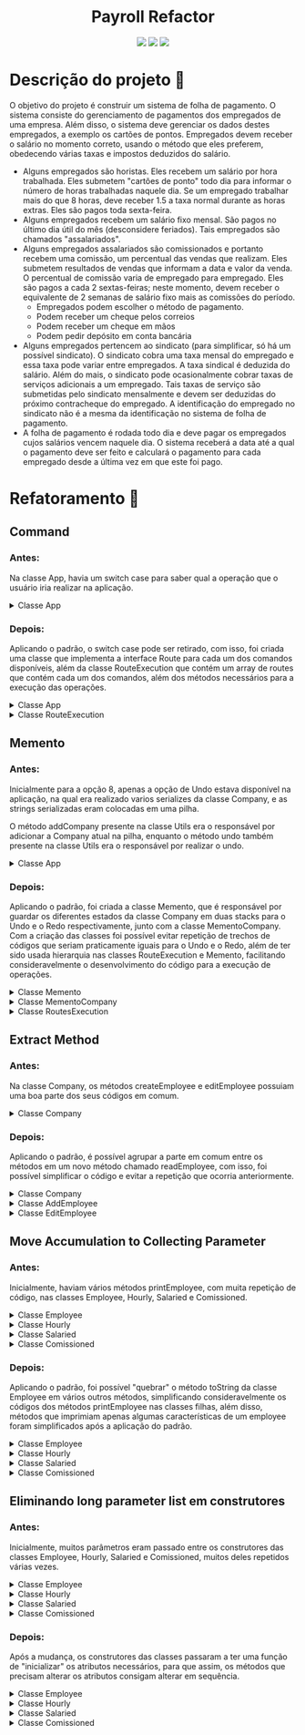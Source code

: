 <div align="center">

<h1>Payroll Refactor</h1>

![](https://img.shields.io/github/last-commit/jonh14lk/PayrollRefactor)
![](https://img.shields.io/github/repo-size/jonh14lk/PayrollRefactor)
![](https://img.shields.io/github/languages/top/jonh14lk/PayrollRefactor)

</div>

# Descrição do projeto :memo:

O objetivo do projeto é construir um sistema de folha de pagamento. O sistema consiste do
gerenciamento de pagamentos dos empregados de uma empresa. Além disso, o sistema deve
gerenciar os dados destes empregados, a exemplo os cartões de pontos. Empregados devem receber
o salário no momento correto, usando o método que eles preferem, obedecendo várias taxas e
impostos deduzidos do salário.

- Alguns empregados são horistas. Eles recebem um salário por hora trabalhada. Eles
  submetem "cartões de ponto" todo dia para informar o número de horas trabalhadas naquele
  dia. Se um empregado trabalhar mais do que 8 horas, deve receber 1.5 a taxa normal
  durante as horas extras. Eles são pagos toda sexta-feira.
- Alguns empregados recebem um salário fixo mensal. São pagos no último dia útil do mês
  (desconsidere feriados). Tais empregados são chamados "assalariados".
- Alguns empregados assalariados são comissionados e portanto recebem uma comissão, um
  percentual das vendas que realizam. Eles submetem resultados de vendas que informam a
  data e valor da venda. O percentual de comissão varia de empregado para empregado. Eles
  são pagos a cada 2 sextas-feiras; neste momento, devem receber o equivalente de 2 semanas
  de salário fixo mais as comissões do período.
  - Empregados podem escolher o método de pagamento.
  - Podem receber um cheque pelos correios
  - Podem receber um cheque em mãos
  - Podem pedir depósito em conta bancária
- Alguns empregados pertencem ao sindicato (para simplificar, só há um possível sindicato).
  O sindicato cobra uma taxa mensal do empregado e essa taxa pode variar entre
  empregados. A taxa sindical é deduzida do salário. Além do mais, o sindicato pode
  ocasionalmente cobrar taxas de serviços adicionais a um empregado. Tais taxas de serviço
  são submetidas pelo sindicato mensalmente e devem ser deduzidas do próximo
  contracheque do empregado. A identificação do empregado no sindicato não é a mesma da
  identificação no sistema de folha de pagamento.
- A folha de pagamento é rodada todo dia e deve pagar os empregados cujos salários vencem
  naquele dia. O sistema receberá a data até a qual o pagamento deve ser feito e calculará o
  pagamento para cada empregado desde a última vez em que este foi pago.

# Refatoramento :broom:

## Command

### Antes:

Na classe App, havia um switch case para saber qual a operação que o usuário iria realizar na aplicação.

<details>
<summary>Classe App</summary>

```c
while (true) {
    int command = Utils.readCommand();
    boolean can_quit = false;

    if (command != 8 && command <= 10) {
        Utils.addCompany(stack, company);
    }

    switch (command) {
        case 0:
            Utils.printHelp();
            break;
        case 1:
            company.createEmployee();
            break;
        case 2:
            company.removeEmployee();
            break;
        case 3:
            company.throwTimeCard();
            break;
        case 4:
            company.addSale();
            break;
        case 5:
            company.addServiceCharge();
            break;
        case 6:
            company.editEmployee();
            break;
        case 7:
            company.RunPayroll();
            break;
        case 8:
            company = Utils.undo(stack);
            break;
        case 9:
            company.changePaymentSchedule();
            break;
        case 10:
            company.addPaymentSchedule();
            break;
        case 11:
            company.printEmployees();
            break;
        case 12:
            System.out.println("Saindo...\n");
            can_quit = true;
            break;
        default:
            System.out.println("Comando não disponivel\n");
            break;
    }
    if (can_quit) {
        break;
    }
}
```

</details>

### Depois:

Aplicando o padrão, o switch case pode ser retirado, com isso, foi criada uma classe
que implementa a interface Route para cada um dos comandos disponíveis, além da classe
RouteExecution que contém um array de routes que contém cada um dos comandos, além dos
métodos necessários para a execução das operações.

<details>
<summary>Classe App</summary>

```c
while (true) {
    int index = Utils.readCommand();
    if (index < route_execution.size()) {
        route_execution.executeRoute(index);
    } else if (index == route_execution.size()) {
        System.out.println("Saindo...\n");
        break;
    } else {
        System.out.println("Comando não disponivel\n");
    }
}
```

</details>

<details>
<summary>Classe RouteExecution</summary>

```c
public RouteExecution() {
    super();
    this.routes = new Route[] {
        new PrintHelp(),
        new AddEmployee(),
        new RemoveEmployee(),
        new AddTimeCard(),
        new AddSale(),
        new AddServiceCharge(),
        new EditEmployee(),
        new RunPayroll(),
        new UndoRedo(),
        new ChangePaymentSchedule(),
        new CreatePaymentSchedule(),
        new PrintEmployees()
    };
}

public void executeRoute(int index) {
    this.pushState(index);
    if (this.routes[index].execute(this)) {
        this.operationSuccessful();
    } else {
        this.operationFailed();
    }
}
```

</details>

## Memento

### Antes:

Inicialmente para a opção 8, apenas a opção de Undo estava disponível na aplicação, na qual
era realizado varios serializes da classe Company, e as strings serializadas eram colocadas em uma pilha.

O método addCompany presente na classe Utils era o responsável por adicionar a Company atual na pilha, enquanto
o método undo também presente na classe Utils era o responsável por realizar o undo.

</details>

<details>
<summary>Classe App</summary>

```c
Company company = new Company();
Stack<String> stack = new Stack<String>();

while (true) {
    int command = Utils.readCommand();
    boolean can_quit = false;

    if (command != 8 && command <= 10) {
        Utils.addCompany(stack, company);
    }

  ...
}
```

</details>

### Depois:

Aplicando o padrão, foi criada a classe Memento, que é responsável por guardar os diferentes
estados da classe Company em duas stacks para o Undo e o Redo respectivamente, junto com a classe
MementoCompany. Com a criação das classes foi possível evitar repetição de trechos de códigos que seriam praticamente iguais para o
Undo e o Redo, além de ter sido usada hierarquia nas classes RouteExecution e Memento, facilitando consideravelmente
o desenvolvimento do código para a execução de operações.

<details>
<summary>Classe Memento</summary>

```c
public Stack<String> undo_stack;
public Stack<String> redo_stack;

public Memento() {
    super();
    this.undo_stack = new Stack<String>();
    this.redo_stack = new Stack<String>();
}

public boolean undo() {
    this.save(this.redo_stack);
    return this.restore(this.undo_stack);
}

public boolean redo() {
    this.save(this.undo_stack);
    return this.restore(this.redo_stack);
}
```

</details>

<details>
<summary>Classe MementoCompany</summary>

```c
public Company company;

public MementoCompany() {
    this.company = new Company();
}

public void save(Stack<String> stack) {
    try {
        ByteArrayOutputStream baos = new ByteArrayOutputStream();
        ObjectOutputStream oos = new ObjectOutputStream(baos);
        oos.writeObject(this.company);
        oos.close();
        baos.close();
        String to_store = Base64.getEncoder().encodeToString(baos.toByteArray());
        stack.push(to_store);
    } catch (Exception exception) {
        System.out.println("Erro ao serializar");
    }
}

public boolean restore(Stack<String> stack) {
    if (stack.empty()) {
        return false;
    }

    String stored = stack.peek();
    stack.pop();

    try {
        byte[] decoded = Base64.getDecoder().decode(stored);
        ByteArrayInputStream bais = new ByteArrayInputStream(decoded);
        ObjectInputStream ois = new ObjectInputStream(bais);
        company = (Company) ois.readObject();
        return true;
    } catch (Exception exception) {
        System.out.println("Erro ao deserializar");
        return false;
    }
}
```

</details>

<details>
<summary>Classe RoutesExecution</summary>

```c
public class RouteExecution extends Memento {
    ...

    public void pushState(int index) {
        if(this.canPush(index)) {
            this.save(this.undo_stack);
        }
    }

    ...
}
```

</details>

## Extract Method

### Antes:

Na classe Company, os métodos createEmployee e editEmployee possuiam uma boa parte dos seus
códigos em comum.

<details>
<summary>Classe Company</summary>

```c
public boolean createEmployee() {
    String name = Utils.readName();
    String address = Utils.readAddress();
    int type = Utils.readEmployeeType();
    int from_syndicate = Utils.readFromSyndicate();
    int payment_type = Utils.readPaymentType();
    double salary = Utils.readSalary();

    if (from_syndicate < 0 || from_syndicate > 1 || payment_type < 1 || payment_type > 3) {
        return false;
    } else if (salary < 0.0) {
        return false;
    }

    Employee employee;

    switch (type) {
        case 1:
            Hourly hourly_employee = new Hourly(name, address, ++this.current_id, type, from_syndicate,
                    this.syndicate, salary, payment_type);
            employee = hourly_employee;
            this.hourly.put(hourly_employee.id, hourly_employee);
            break;
        case 2:
            Salaried salaried_employee = new Salaried(name, address, ++this.current_id, type, from_syndicate,
                    this.syndicate, salary, payment_type);
            employee = salaried_employee;
            this.salaried.put(salaried_employee.id, salaried_employee);
            break;
        case 3:
            Comissioned comissioned_employee = new Comissioned(name, address, ++this.current_id, type,
                    from_syndicate, this.syndicate, salary, payment_type);
            employee = comissioned_employee;
            this.comissioned.put(comissioned_employee.id, comissioned_employee);
            break;
        default:
            return false;
    }

    this.employees.put(employee.id, employee);
    employee.printEmployee();
    return true;
}

public boolean editEmployee() {
    int id = Utils.readId();

    if (!this.employees.containsKey(id)) {
        return false;
    }

    Employee employee = this.employees.get(id);

    employee.printEmployee();

    String name = Utils.readName();
    String address = Utils.readAddress();
    int type = Utils.readEmployeeType();
    int from_syndicate = Utils.readFromSyndicate();
    int payment_type = Utils.readPaymentType();
    double salary = Utils.readSalary();

    if (from_syndicate < 0 || from_syndicate > 1 || payment_type < 1 || payment_type > 3) {
        return false;
    } else if (salary < 0.0 || type < 1 || type > 3) {
        return false;
    }

    Hourly hourly_employee = this.hourly.get(id);
    Salaried salaried_employee = this.salaried.get(id);
    Comissioned comissioned_employee = this.comissioned.get(id);

    this.hourly.remove(id);
    this.salaried.remove(id);
    this.comissioned.remove(id);
    if (from_syndicate == 0) {
        this.syndicate.removeSyndicateEmployee(employee.getSyndicateEmployeeId());
    }

    switch (type) {
        case 1:
            if (hourly_employee == null) {
                hourly_employee = new Hourly(name, address, id, type, from_syndicate, this.syndicate, salary,
                        payment_type);
            }
            hourly_employee.editHourly(name, address, id, type, salary, payment_type);
            employee = hourly_employee;
            this.hourly.put(id, hourly_employee);
            break;
        case 2:
            if (salaried_employee == null) {
                salaried_employee = new Salaried(name, address, id, type, from_syndicate, this.syndicate, salary,
                        payment_type);
            }
            salaried_employee.editSalaried(name, address, id, type, salary, payment_type);
            employee = salaried_employee;
            this.salaried.put(id, salaried_employee);
            break;
        case 3:
            if (comissioned_employee == null) {
                comissioned_employee = new Comissioned(name, address, id, type, from_syndicate, this.syndicate,
                        salary, payment_type);
            }
            comissioned_employee.editComissioned(name, address, id, type, salary, payment_type);
            employee = comissioned_employee;
            this.comissioned.put(id, comissioned_employee);
            break;
    }

    this.employees.put(id, employee);
    return true;
}
```

</details>

### Depois:

Aplicando o padrão, é possível agrupar a parte em comum entre os métodos em um novo método chamado
readEmployee, com isso, foi possível simplificar o código e evitar a repetição que ocorria anteriormente.

<details>
<summary>Classe Company</summary>

```c
public boolean readEmployee(int id) {
    Employee employee = new Employee();
    boolean can_create = true;

    employee.name = Utils.readName();
    employee.address = Utils.readAddress();
    employee.id = id;
    can_create &= employee.setType(Utils.readEmployeeType());
    can_create &= employee.setSyndicate(syndicate, Utils.readFromSyndicate());
    can_create &= employee.setPaymentType(Utils.readPaymentType());
    can_create &= employee.setSalary(Utils.readSalary());

    if (!can_create) {
        return false;
    }

    switch (employee.getType()) {
        case 1:
            Hourly hourly_employee = new Hourly();
            hourly_employee.copyEmployee(employee);
            employee = hourly_employee;
            break;
        case 2:
            Salaried salaried_employee = new Salaried();
            salaried_employee.copyEmployee(employee);
            employee = salaried_employee;
            break;
        case 3:
            Comissioned comissioned_employee = new Comissioned();
            comissioned_employee.copyEmployee(employee);
            employee = comissioned_employee;
            break;
    }

    this.employees.put(employee.id, employee);
    employee.printEmployee();
    return true;
}
public boolean editEmployee(int id) {
    if (!this.employees.containsKey(id)) {
        return false;
    }
    return readEmployee(id);
}
```

</details>

<details>
<summary>Classe AddEmployee</summary>

```c
public class AddEmployee implements Route {
    public boolean execute(Memento memento) {
        return memento.company.readEmployee(++memento.company.current_id);
    }
}
```

</details>

<details>
<summary>Classe EditEmployee</summary>

```c
public class EditEmployee implements Route {
    public boolean execute(Memento memento) {
        return memento.company.editEmployee(Utils.readId());
    }
}
```

</details>

## Move Accumulation to Collecting Parameter

### Antes:

Inicialmente, haviam vários métodos printEmployee, com muita repetição de
código, nas classes Employee, Hourly, Salaried e Comissioned.

<details>
<summary>Classe Employee</summary>

```c
public void printEmployee() {
    System.out.println("Nome: " + this.name);
    System.out.println("Endereço: " + this.address);
    System.out.println("Id: " + this.id);
}
```

</details>

<details>
<summary>Classe Hourly</summary>

```c
@Override
public void printEmployee() {
    System.out.println("Nome: " + this.name);
    System.out.println("Endereço: " + this.address);
    System.out.println("Id: " + this.id);
    System.out.println("Tipo: Horista");
    System.out.println("Salário por hora: " + this.getSalary());
    System.out.println("Forma de pagamento: " + this.getPaymentType());
    System.out.println("Agenda de pagamento: " + this.getPaymentSchedule().toString());
    if (getSyndicate()) {
        System.out.println("Id do funcionario no sindicato: " + getSyndicateEmployeeId());
    }
}
```

</details>

<details>
<summary>Classe Salaried</summary>

```c
@Override
public void printEmployee() {
    System.out.println("Nome: " + this.name);
    System.out.println("Endereço: " + this.address);
    System.out.println("Id: " + this.id);
    System.out.println("Tipo: Assalariado");
    System.out.println("Salário: " + this.getSalary());
    System.out.println("Forma de pagamento: " + this.getPaymentType());
    System.out.println("Agenda de pagamento: " + this.getPaymentSchedule().toString());
    if (getSyndicate()) {
        System.out.println("Id do funcionario no sindicato: " + getSyndicateEmployeeId());
    }
}
```

</details>

<details>
<summary>Classe Comissioned</summary>

```c
@Override
public void printEmployee() {
    System.out.println("Nome: " + this.name);
    System.out.println("Endereço: " + this.address);
    System.out.println("Id: " + this.id);
    System.out.println("Tipo: Comissionado");
    System.out.println("Salário: " + this.getSalary());
    System.out.println("Forma de pagamento: " + this.getPaymentType());
    System.out.println("Agenda de pagamento: " + this.getPaymentSchedule().toString());
    if (getSyndicate()) {
        System.out.println("Id do funcionario no sindicato: " + this.getSyndicateEmployeeId());
    }
}
```

</details>

### Depois:

Aplicando o padrão, foi possível "quebrar" o método toString da classe Employee
em vários outros métodos, simplificando consideravelmente os códigos dos
métodos printEmployee nas classes filhas, além disso, métodos que imprimiam
apenas algumas características de um employee foram simplificados após a aplicação
do padrão.

<details>
<summary>Classe Employee</summary>

```c
public void printEmployee() {
    System.out.println(this.toString());
}

public String idToString() {
    return "Id: " + this.id;
}

public String nameToString() {
    return "Nome: " + this.name;
}

public String addressToString() {
    return "Endereço: " + this.address;
}

public String syndicateToString() {
    if (this.getSyndicate()) {
        return "Id do funcionario no sindicato: " + getSyndicateEmployeeId();
    }
    return "Não pertence ao sindicato";
}

public String salaryToString() {
    return "Salário: " + this.getSalary();
}

public String paymentTypeToString() {
    return "Forma de pagamento: " + this.getPaymentType();
}

public String paymentScheduleToString() {
    return "Agenda de pagamento: " + this.getPaymentSchedule().toString();
}

public String toString() {
    return this.nameToString() + "\n" + this.addressToString() + "\n" + this.idToString() + "\n"
            + this.syndicateToString() + "\n" + this.salaryToString() + "\n" + this.paymentTypeToString() + "\n"
            + this.paymentScheduleToString();
}
```

</details>

<details>
<summary>Classe Hourly</summary>

```c
@Override
public void printEmployee() {
    System.out.println("Tipo: Horista" + "\n" + this.toString());
}
```

</details>

<details>
<summary>Classe Salaried</summary>

```c
@Override
public void printEmployee() {
    System.out.println("Tipo: Assalariado" + "\n" + this.toString());
}
```

</details>

<details>
<summary>Classe Comissioned</summary>

```c
@Override
public void printEmployee() {
    System.out.println("Tipo: Comissionado" + "\n" + this.toString());
}
```

</details>

## Eliminando long parameter list em construtores

### Antes:

Inicialmente, muitos parâmetros eram passado entre os construtores das classes Employee, Hourly,
Salaried e Comissioned, muitos deles repetidos várias vezes.

<details>
<summary>Classe Employee</summary>

```c
public Employee(String name, String address, int id, int type, int from_syndicate, Syndicate syndicate,
        int payment_type, double salary, String payment_schedule) {
    this.name = name;
    this.address = address;
    this.id = id;
    this.setPaymentSchedule(payment_schedule);
    this.setSalary(salary);
    this.setType(type);
    this.setPaymentType(payment_type);
    this.setLastPayment(1, 1, 2021);
    if (from_syndicate == 1) {
        setSyndicate(syndicate);
    }
}
```

</details>

<details>
<summary>Classe Hourly</summary>

```c
public Hourly(String name, String address, int id, int type, int from_syndicate, Syndicate syndicate, double salary,
        int payment_type) {
    super(name, address, id, type, from_syndicate, syndicate, payment_type, salary, "semanal 1 sexta");
    this.hours = 0;
    this.extra_hours = 0;
}
```

</details>

<details>
<summary>Classe Salaried</summary>

```c
public Salaried(String name, String address, int id, int type, int from_syndicate, Syndicate syndicate,
        double salary, int payment_type) {
    super(name, address, id, type, from_syndicate, syndicate, payment_type, salary, "mensal $");
}
```

</details>

<details>
<summary>Classe Comissioned</summary>

```c
public Comissioned(String name, String address, int id, int type, int from_syndicate, Syndicate syndicate,
        double salary, int payment_type) {
    super(name, address, id, type, from_syndicate, syndicate, salary, payment_type);
    this.setPaymentSchedule("semanal 2 sexta");
    this.comission = 0.0;
}
```

</details>

### Depois:

Após a mudança, os construtores das classes passaram a ter uma função de "inicializar" os
atributos necessários, para que assim, os métodos que precisam alterar os atributos consigam
alterar em sequência.

<details>
<summary>Classe Employee</summary>

```c
public Employee() {
    this.name = new String();
    this.address = new String();
    this.id = -1;
    this.setPaymentSchedule("mensal $");
    this.setSalary(0.0);
    this.setType(1);
    this.setPaymentType(1);
    this.setLastPayment(1, 1, 2021);
    this.setSyndicate(null, 0);
}
```

</details>

<details>
<summary>Classe Hourly</summary>

```c
public Hourly() {
    this.hours = 0;
    this.extra_hours = 0;
    this.setPaymentSchedule("semanal 1 sexta");
}
```

</details>

<details>
<summary>Classe Salaried</summary>

```c
public Salaried() {
    this.setPaymentSchedule("mensal $");
}
```

</details>

<details>
<summary>Classe Comissioned</summary>

```c
public Comissioned() {
    this.comission = 0.0;
    this.setPaymentSchedule("semanal 2 sexta");
}
```

</details>
